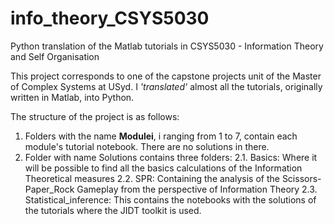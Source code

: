 # info_theory_CSYS5030
Python translation of the Matlab tutorials in CSYS5030 - Information Theory and Self Organisation

This project corresponds to one of the capstone projects unit of the Master of Complex Systems at USyd. I *'translated'* almost all the tutorials, originally written in Matlab, into Python. 

The structure of the project is as follows:

1. Folders with the name **Modulei**, i ranging from 1 to 7, contain each module's tutorial notebook. There are no solutions in there.
2. Folder with name Solutions contains three folders:
2.1. Basics: Where it will be possible to find all the basics calculations of the Information Theoretical measures
2.2. SPR: Containing the analysis of the Scissors-Paper_Rock Gameplay from the perspective of Information Theory
2.3. Statistical_inference: This contains the notebooks with the solutions of the tutorials where the JIDT toolkit is used. 
